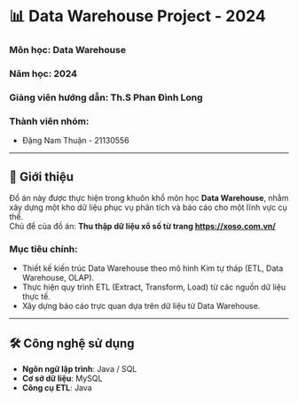# 📊 Data Warehouse Project - 2024

### **Môn học**: Data Warehouse  
### **Năm học**: 2024  
### **Giảng viên hướng dẫn**: Th.S Phan Đình Long
### **Thành viên nhóm**:
- Đặng Nam Thuận - 21130556


---

## 🌟 **Giới thiệu**

Đồ án này được thực hiện trong khuôn khổ môn học **Data Warehouse**, nhằm xây dựng một kho dữ liệu phục vụ phân tích và báo cáo cho một lĩnh vực cụ thể.  
Chủ đề của đồ án: **Thu thập dữ liệu xổ số từ trang https://xoso.com.vn/**

### **Mục tiêu chính:**
- Thiết kế kiến trúc Data Warehouse theo mô hình Kim tự tháp (ETL, Data Warehouse, OLAP).
- Thực hiện quy trình ETL (Extract, Transform, Load) từ các nguồn dữ liệu thực tế.
- Xây dựng báo cáo trực quan dựa trên dữ liệu từ Data Warehouse.

---

## 🛠️ **Công nghệ sử dụng**

- **Ngôn ngữ lập trình**: Java / SQL 
- **Cơ sở dữ liệu**: MySQL  
- **Công cụ ETL**: Java


